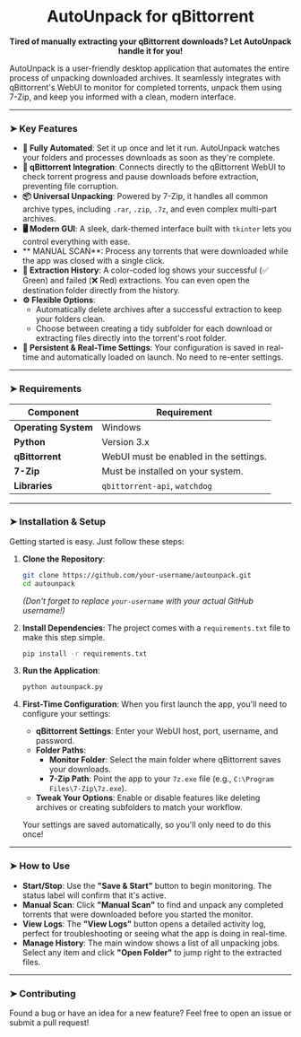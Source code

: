 <div align="center">
  
# AutoUnpack for qBittorrent

**Tired of manually extracting your qBittorrent downloads? Let AutoUnpack handle it for you!**

</div>

AutoUnpack is a user-friendly desktop application that automates the entire process of unpacking downloaded archives. It seamlessly integrates with qBittorrent's WebUI to monitor for completed torrents, unpack them using 7-Zip, and keep you informed with a clean, modern interface.

---

### ➤ Key Features

- **🚀 Fully Automated**: Set it up once and let it run. AutoUnpack watches your folders and processes downloads as soon as they're complete.
- **🔌 qBittorrent Integration**: Connects directly to the qBittorrent WebUI to check torrent progress and pause downloads before extraction, preventing file corruption.
- **📦 Universal Unpacking**: Powered by 7-Zip, it handles all common archive types, including `.rar`, `.zip`, `.7z`, and even complex multi-part archives.
- **🖥️ Modern GUI**: A sleek, dark-themed interface built with `tkinter` lets you control everything with ease.
- ** MANUAL SCAN**: Process any torrents that were downloaded while the app was closed with a single click.
- **📖 Extraction History**: A color-coded log shows your successful (✅ Green) and failed (❌ Red) extractions. You can even open the destination folder directly from the history.
- **⚙️ Flexible Options**:
    - Automatically delete archives after a successful extraction to keep your folders clean.
    - Choose between creating a tidy subfolder for each download or extracting files directly into the torrent's root folder.
- **💾 Persistent & Real-Time Settings**: Your configuration is saved in real-time and automatically loaded on launch. No need to re-enter settings.

---

### ➤ Requirements

| Component         | Requirement                               |
| ----------------- | ----------------------------------------- |
| **Operating System** | Windows                                   |
| **Python**        | Version 3.x                               |
| **qBittorrent**   | WebUI must be enabled in the settings.    |
| **7-Zip**         | Must be installed on your system.         |
| **Libraries**     | `qbittorrent-api`, `watchdog`             |

---

### ➤ Installation & Setup

Getting started is easy. Just follow these steps:

1.  **Clone the Repository**:
    ```bash
    git clone https://github.com/your-username/autounpack.git
    cd autounpack
    ```
    *(Don't forget to replace `your-username` with your actual GitHub username!)*

2.  **Install Dependencies**:
    The project comes with a `requirements.txt` file to make this step simple.
    ```bash
    pip install -r requirements.txt
    ```

3.  **Run the Application**:
    ```bash
    python autounpack.py
    ```

4.  **First-Time Configuration**:
    When you first launch the app, you'll need to configure your settings:
    -   **qBittorrent Settings**: Enter your WebUI host, port, username, and password.
    -   **Folder Paths**:
        -   **Monitor Folder**: Select the main folder where qBittorrent saves your downloads.
        -   **7-Zip Path**: Point the app to your `7z.exe` file (e.g., `C:\Program Files\7-Zip\7z.exe`).
    -   **Tweak Your Options**: Enable or disable features like deleting archives or creating subfolders to match your workflow.

    Your settings are saved automatically, so you'll only need to do this once!

---

### ➤ How to Use

-   **Start/Stop**: Use the **"Save & Start"** button to begin monitoring. The status label will confirm that it's active.
-   **Manual Scan**: Click **"Manual Scan"** to find and unpack any completed torrents that were downloaded before you started the monitor.
-   **View Logs**: The **"View Logs"** button opens a detailed activity log, perfect for troubleshooting or seeing what the app is doing in real-time.
-   **Manage History**: The main window shows a list of all unpacking jobs. Select any item and click **"Open Folder"** to jump right to the extracted files.

---

### ➤ Contributing

Found a bug or have an idea for a new feature? Feel free to open an issue or submit a pull request! 